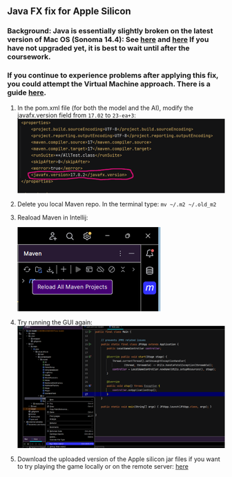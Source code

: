 ## Java FX fix for Apple Silicon

### Background: Java is essentially slightly broken on the latest version of Mac OS (Sonoma 14.4): See [here](https://bugs.java.com/bugdatabase/view_bug?bug_id=8327860) and [here](https://blogs.oracle.com/java/post/java-on-macos-14-4) If you have not upgraded yet, it is best to wait until after the coursework. 

### If you continue to experience problems after applying this fix, you could attempt the Virtual Machine approach. There is a guide [here](https://github.com/UoB-OOP/COMS10017-2024/blob/main/guides/applesiliconvmguide.md).

1. In the pom.xml file (for both the model and the AI), modify the javafx.version field from ```17.02``` to ```23-ea+3```:
![pom.xml exit](AppleSiliconJavaFXfix.png)

2. Delete you local Maven repo. In the terminal type: ```mv ~/.m2 ~/.old_m2```

3. Reaload Maven in Intellij:
  
   ![maven reload](mavenreload.png)

4. Try running the GUI again:
   ![run model](rungui.png)

5. Download the uploaded version of the Apple silicon jar files if you want to try playing the game locally or on the remote server: [here](https://github.com/UoB-OOP/COMS10017-2024/blob/main/summative/cw-model.md#apple)
